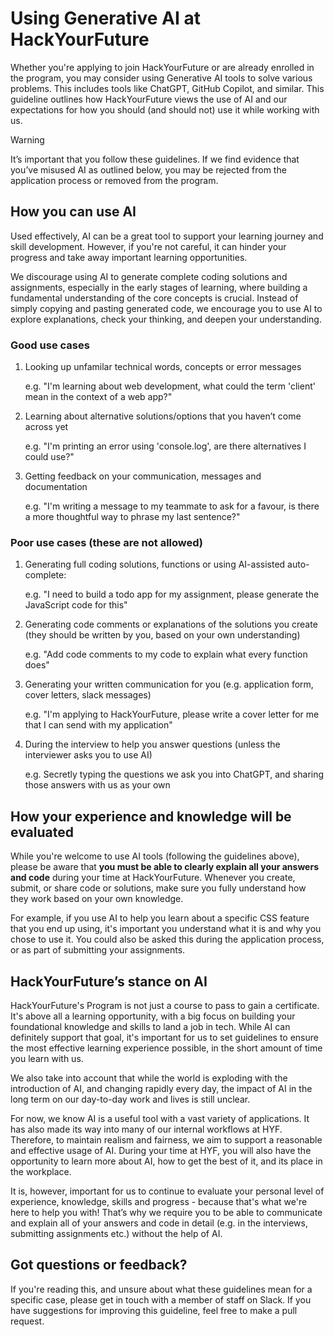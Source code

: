 # Using Generative AI at HackYourFuture

Whether you're applying to join HackYourFuture or are already enrolled in the program, you may consider using Generative AI tools to solve various problems. This includes tools like ChatGPT, GitHub Copilot, and similar. This guideline outlines how HackYourFuture views the use of AI and our expectations for how you should (and should not) use it while working with us.

> [!WARNING]
> It’s important that you follow these guidelines. If we find evidence that you’ve misused AI as outlined below, you may be rejected from the application process or removed from the program.

## How you can use AI

Used effectively, AI can be a great tool to support your learning journey and skill development. However, if you're not careful, it can hinder your progress and take away important learning opportunities.

We discourage using AI to generate complete coding solutions and assignments, especially in the early stages of learning, where building a fundamental understanding of the core concepts is crucial. Instead of simply copying and pasting generated code, we encourage you to use AI to explore explanations, check your thinking, and deepen your understanding.

### Good use cases

1. Looking up unfamilar technical words, concepts or error messages

   e.g. "I'm learning about web development, what could the term 'client' mean in the context of a web app?"

1. Learning about alternative solutions/options that you haven’t come across yet

   e.g. "I'm printing an error using 'console.log', are there alternatives I could use?"

1. Getting feedback on your communication, messages and documentation

   e.g. "I'm writing a message to my teammate to ask for a favour, is there a more thoughtful way to phrase my last sentence?"

### Poor use cases (these are not allowed)

1. Generating full coding solutions, functions or using AI-assisted auto-complete:

   e.g. "I need to build a todo app for my assignment, please generate the JavaScript code for this"

1. Generating code comments or explanations of the solutions you create (they should be written by you, based on your own understanding)

   e.g. "Add code comments to my code to explain what every function does"

1. Generating your written communication for you (e.g. application form, cover letters, slack messages)

   e.g. "I'm applying to HackYourFuture, please write a cover letter for me that I can send with my application"

1. During the interview to help you answer questions (unless the interviewer asks you to use AI)

   e.g. Secretly typing the questions we ask you into ChatGPT, and sharing those answers with us as your own

## How your experience and knowledge will be evaluated

While you're welcome to use AI tools (following the guidelines above), please be aware that **you must be able to clearly explain all your answers and code** during your time at HackYourFuture. Whenever you create, submit, or share code or solutions, make sure you fully understand how they work based on your own knowledge.

For example, if you use AI to help you learn about a specific CSS feature that you end up using, it's important you understand what it is and why you chose to use it. You could also be asked this during the application process, or as part of submitting your assignments.

## HackYourFuture’s stance on AI

HackYourFuture's Program is not just a course to pass to gain a certificate. It's above all a learning opportunity, with a big focus on building your foundational knowledge and skills to land a job in tech. While AI can definitely support that goal, it's important for us to set guidelines to ensure the most effective learning experience possible, in the short amount of time you learn with us.

We also take into account that while the world is exploding with the introduction of AI, and changing rapidly every day, the impact of AI in the long term on our day-to-day work and lives is still unclear.

For now, we know AI is a useful tool with a vast variety of applications. It has also made its way into many of our internal workflows at HYF. Therefore, to maintain realism and fairness, we aim to support a reasonable and effective usage of AI. During your time at HYF, you will also have the opportunity to learn more about AI, how to get the best of it, and its place in the workplace.

It is, however, important for us to continue to evaluate your personal level of experience, knowledge, skills and progress - because that's what we're here to help you with! That’s why we require you to be able to communicate and explain all of your answers and code in detail (e.g. in the interviews, submitting assignments etc.) without the help of AI.

## Got questions or feedback?

If you're reading this, and unsure about what these guidelines mean for a specific case, please get in touch with a member of staff on Slack. If you have suggestions for improving this guideline, feel free to make a pull request.
